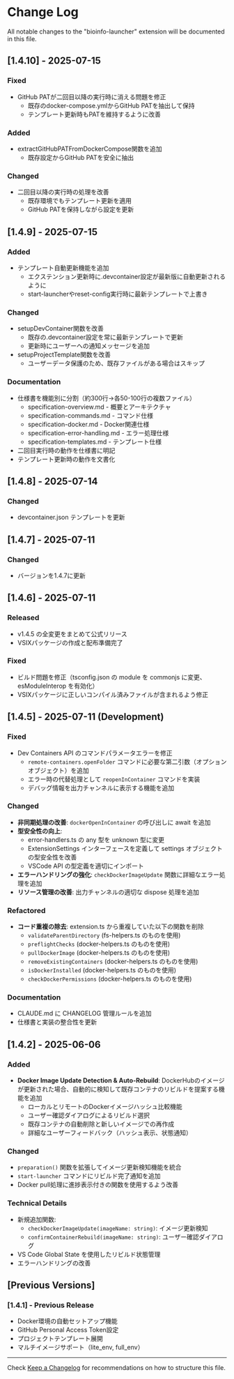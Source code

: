 # Change Log

All notable changes to the "bioinfo-launcher" extension will be documented in this file.

## [1.4.10] - 2025-07-15

### Fixed
- GitHub PATが二回目以降の実行時に消える問題を修正
  - 既存のdocker-compose.ymlからGitHub PATを抽出して保持
  - テンプレート更新時もPATを維持するように改善

### Added
- extractGitHubPATFromDockerCompose関数を追加
  - 既存設定からGitHub PATを安全に抽出

### Changed
- 二回目以降の実行時の処理を改善
  - 既存環境でもテンプレート更新を適用
  - GitHub PATを保持しながら設定を更新

## [1.4.9] - 2025-07-15

### Added
- テンプレート自動更新機能を追加
  - エクステンション更新時に.devcontainer設定が最新版に自動更新されるように
  - start-launcherやreset-config実行時に最新テンプレートで上書き

### Changed
- setupDevContainer関数を改善
  - 既存の.devcontainer設定を常に最新テンプレートで更新
  - 更新時にユーザーへの通知メッセージを追加
- setupProjectTemplate関数を改善
  - ユーザーデータ保護のため、既存ファイルがある場合はスキップ

### Documentation
- 仕様書を機能別に分割（約300行→各50-100行の複数ファイル）
  - specification-overview.md - 概要とアーキテクチャ
  - specification-commands.md - コマンド仕様
  - specification-docker.md - Docker関連仕様
  - specification-error-handling.md - エラー処理仕様
  - specification-templates.md - テンプレート仕様
- 二回目実行時の動作を仕様書に明記
- テンプレート更新時の動作を文書化

## [1.4.8] - 2025-07-14

### Changed
- devcontainer.json テンプレートを更新

## [1.4.7] - 2025-07-11

### Changed
- バージョンを1.4.7に更新

## [1.4.6] - 2025-07-11

### Released
- v1.4.5 の全変更をまとめて公式リリース
- VSIXパッケージの作成と配布準備完了

### Fixed
- ビルド問題を修正（tsconfig.json の module を commonjs に変更、esModuleInterop を有効化）
- VSIXパッケージに正しいコンパイル済みファイルが含まれるよう修正

## [1.4.5] - 2025-07-11 (Development)

### Fixed
- Dev Containers API のコマンドパラメータエラーを修正
  - `remote-containers.openFolder` コマンドに必要な第二引数（オプションオブジェクト）を追加
  - エラー時の代替処理として `reopenInContainer` コマンドを実装
  - デバッグ情報を出力チャンネルに表示する機能を追加

### Changed
- **非同期処理の改善**: `dockerOpenInContainer` の呼び出しに await を追加
- **型安全性の向上**:
  - error-handlers.ts の any 型を unknown 型に変更
  - ExtensionSettings インターフェースを定義して settings オブジェクトの型安全性を改善
  - VSCode API の型定義を適切にインポート
- **エラーハンドリングの強化**: `checkDockerImageUpdate` 関数に詳細なエラー処理を追加
- **リソース管理の改善**: 出力チャンネルの適切な dispose 処理を追加

### Refactored
- **コード重複の除去**: extension.ts から重複していた以下の関数を削除
  - `validateParentDirectory` (fs-helpers.ts のものを使用)
  - `preflightChecks` (docker-helpers.ts のものを使用)
  - `pullDockerImage` (docker-helpers.ts のものを使用)
  - `removeExistingContainers` (docker-helpers.ts のものを使用)
  - `isDockerInstalled` (docker-helpers.ts のものを使用)
  - `checkDockerPermissions` (docker-helpers.ts のものを使用)

### Documentation
- CLAUDE.md に CHANGELOG 管理ルールを追加
- 仕様書と実装の整合性を更新

## [1.4.2] - 2025-06-06

### Added
- **Docker Image Update Detection & Auto-Rebuild**: DockerHubのイメージが更新された場合、自動的に検知して既存コンテナのリビルドを提案する機能を追加
  - ローカルとリモートのDockerイメージハッシュ比較機能
  - ユーザー確認ダイアログによるリビルド選択
  - 既存コンテナの自動削除と新しいイメージでの再作成
  - 詳細なユーザーフィードバック（ハッシュ表示、状態通知）

### Changed
- `preparation()` 関数を拡張してイメージ更新検知機能を統合
- `start-launcher` コマンドにリビルド完了通知を追加
- Docker pull処理に進捗表示付きの関数を使用するよう改善

### Technical Details
- 新規追加関数:
  - `checkDockerImageUpdate(imageName: string)`: イメージ更新検知
  - `confirmContainerRebuild(imageName: string)`: ユーザー確認ダイアログ
- VS Code Global State を使用したリビルド状態管理
- エラーハンドリングの改善

## [Previous Versions]

### [1.4.1] - Previous Release
- Docker環境の自動セットアップ機能
- GitHub Personal Access Token設定
- プロジェクトテンプレート展開
- マルチイメージサポート（lite_env, full_env）

---

Check [Keep a Changelog](http://keepachangelog.com/) for recommendations on how to structure this file. 